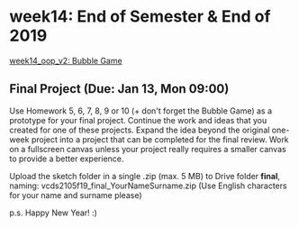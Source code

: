 # week14: End of Semester & End of 2019

[week14_oop_v2: Bubble Game](https://github.com/cerenkayalar/VCDS2105-ICM/blob/master/f19/inclass/week14_oop_v2/)


## Final Project (Due: Jan 13, Mon 09:00)

Use Homework 5, 6, 7, 8, 9 or 10 (+ don't forget the Bubble Game) as a prototype for your final project. Continue the work and ideas that you created for one of these projects. Expand the idea beyond the original one-week project into a project that can be completed for the final review. Work on a fullscreen canvas unless your project really requires a smaller canvas to provide a better experience.

Upload the sketch folder in a single .zip (max. 5 MB) to Drive folder **final**, naming: vcds2105f19_final_YourNameSurname.zip (Use English characters for your name and surname please)

p.s. Happy New Year! :)
